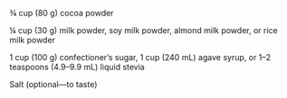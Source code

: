 ¾ cup (80 g) cocoa powder

¼ cup (30 g) milk powder, soy milk powder, almond milk powder, or rice milk powder

1 cup (100 g) confectioner’s sugar, 1 cup (240 mL) agave syrup, or 1–2 teaspoons (4.9–9.9 mL) liquid stevia

Salt (optional—to taste)